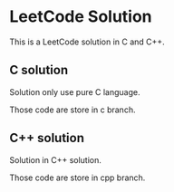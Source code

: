 # LeetCode Solution

This is a LeetCode solution in C and C++.

## C solution

Solution only use pure C language.

Those code are store in c branch.

## C++ solution

Solution in C++ solution.

Those code are store in cpp branch.